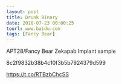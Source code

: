 ```yaml
---
layout: post
title: Drunk Binary
date: 2018-07-23 00:00:25
tourl: www.baidu.com
tags: [Fancy Bear]
---
```

APT28/Fancy Bear Zekapab Implant sample

8c2f9832b38b4c10f3b5b7924379d599

https://t.co/RTBzbChcSS